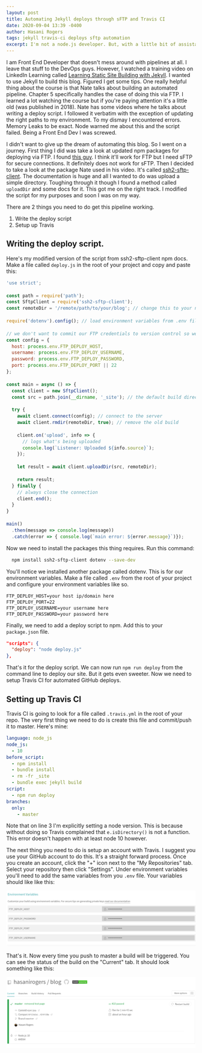 ```yaml
---
layout: post
title: Automating Jekyll deploys through sFTP and Travis CI
date: 2020-09-04 13:39 -0400
author: Hasani Rogers
tags: jekyll travis-ci deploys sftp automation
excerpt: I'm not a node.js developer. But, with a little bit of assistance and Javascript know-how, I successfully pulled off an automated Jekyll pipeline. Now this blog auto updates when I push to master on GitHub.
---
```


I am Front End Developer that doesn't mess around with pipelines at all. I leave that stuff to the DevOps guys. However, I watched a training video on LinkedIn Learning called [Learning Static Site Building with Jekyll](https://www.linkedin.com/learning/learning-static-site-building-with-jekyll/ftp-next-steps). I wanted to use Jekyll to build this blog. Figured I get some tips. One really helpful thing about the course is that Nate talks about building an automated pipeline. Chapter 5 specifically handles the case of doing this via FTP. I learned a lot watching the course but if you're paying attention it's a little old (was published in 2018). Nate has some videos where he talks about writing a deploy script. I followed it verbatim with the exception of updating the right paths to my environment. To my dismay I encountered errors. Memory Leaks to be exact. Node warned me about this and the script failed. Being a Front End Dev I was screwed.

I didn't want to give up the dream of automating this blog. So I went on a journey. First thing I did was take a look at updated npm packages for deploying via FTP. I found [this guy](https://www.npmjs.com/package/ftp-deploy). I think it'll work for FTP but I need sFTP for secure connections. It definitely does not work for sFTP. Then I decided to take a look at the package Nate used in his video. It's called [ssh2-sftp-client](https://www.npmjs.com/package/ssh2-sftp-client). The documentation is huge and all I wanted to do was upload a simple directory. Toughing through it though I found a method called `uploadDir` and some docs for it. This got me on the right track. I modified the script for my purposes and soon I was on my way.

There are 2 things you need to do get this pipeline working.

1. Write the deploy script
2. Setup up Travis 

## Writing the deploy script.

Here's my modified version of the script from ssh2-sftp-client npm docs. Make a file called `deploy.js` in the root of your project and copy and paste this:

``` javascript
'use strict';

const path = require('path');
const SftpClient = require('ssh2-sftp-client');
const remoteDir = '/remote/path/to/your/blog'; // change this to your needs

require('dotenv').config(); // load environment variables from .env file

// we don't want to commit our FTP credentials to version control so we use env variables 
const config = {
  host: process.env.FTP_DEPLOY_HOST,
  username: process.env.FTP_DEPLOY_USERNAME,
  password: process.env.FTP_DEPLOY_PASSWORD,
  port: process.env.FTP_DEPLOY_PORT || 22
};

const main = async () => {
  const client = new SftpClient();
  const src = path.join(__dirname, '_site'); // the default build directory for jekyll is '_site'. changes this to your needs however.

  try {
    await client.connect(config); // connect to the server
    await client.rmdir(remoteDir, true); // remove the old build

    client.on('upload', info => {
      // logs what's being uploaded
      console.log(`Listener: Uploaded ${info.source}`);
    });

    let result = await client.uploadDir(src, remoteDir);

    return result;
  } finally {
    // always close the connection 
    client.end();
  }
}

main()
  .then(message => console.log(message))
  .catch(error => { console.log(`main error: ${error.message}`)});
```

Now we need to install the packages this thing requires. Run this command:

```bash
  npm install ssh2-sftp-client dotenv --save-dev
```

You'll notice we installed another package called dotenv. This is for our environment variables. Make a file called `.env` from the root of your project and configure your environment variables like so.

``` config
FTP_DEPLOY_HOST=your host ip/domain here
FTP_DEPLOY_PORT=22
FTP_DEPLOY_USERNAME=your username here
FTP_DEPLOY_PASSWORD=your password here
```

Finally, we need to add a deploy script to npm. Add this to your `package.json` file.

```json
"scripts": {
  "deploy": "node deploy.js"
},
```

That's it for the deploy script. We can now run `npm run deploy` from the command line to deploy our site. But it gets even sweeter. Now we need to setup Travis CI for automated GitHub deploys.

## Setting up Travis CI

Travis CI is going to look for a file called `.travis.yml` in the root of your repo. The very first thing we need to do is create this file and commit/push it to master. Here's mine:

``` yaml
language: node_js
node_js:
  - 10
before_script:
  - npm install
  - bundle install
  - rm -fr _site
  - bundle exec jekyll build
script:
  - npm run deploy
branches:
  only:
    - master
```

Note that on line 3 I'm explicitly setting a node version. This is because without doing so Travis complained that `e.isDirectory()` is not a function. This error doesn't happen with at least node 10 however.

The next thing you need to do is setup an account with Travis. I suggest you use your GitHub account to do this. It's a straight forward process. Once you create an account, click the "+" icon next to the "My Repositories" tab. Select your repository then click "Settings". Under environment variables you'll need to add the same variables from you `.env` file. Your variables should like like this:

![Environment Variables](/assets/img/posts/2020-09-04-automating-jekyll-deploys-through-sftp-and-travis-ci/env-variables.png)

That's it. Now every time you push to master a build will be triggered. You can see the status of the build on the "Current" tab. It should look something like this:

![Build Status](/assets/img/posts/2020-09-04-automating-jekyll-deploys-through-sftp-and-travis-ci/build-status.png)

